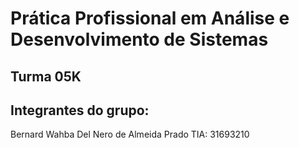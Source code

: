 # Prática Profissional em Análise e Desenvolvimento de Sistemas

## Turma 05K

## Integrantes do grupo:

Bernard Wahba Del Nero de Almeida Prado                             TIA: 31693210
